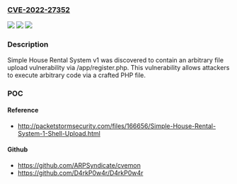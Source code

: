 ### [CVE-2022-27352](https://cve.mitre.org/cgi-bin/cvename.cgi?name=CVE-2022-27352)
![](https://img.shields.io/static/v1?label=Product&message=n%2Fa&color=blue)
![](https://img.shields.io/static/v1?label=Version&message=n%2Fa&color=blue)
![](https://img.shields.io/static/v1?label=Vulnerability&message=n%2Fa&color=brighgreen)

### Description

Simple House Rental System v1 was discovered to contain an arbitrary file upload vulnerability via /app/register.php. This vulnerability allows attackers to execute arbitrary code via a crafted PHP file.

### POC

#### Reference
- http://packetstormsecurity.com/files/166656/Simple-House-Rental-System-1-Shell-Upload.html

#### Github
- https://github.com/ARPSyndicate/cvemon
- https://github.com/D4rkP0w4r/D4rkP0w4r

